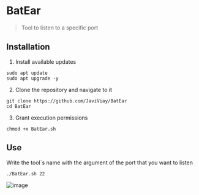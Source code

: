 # BatEar
> Tool to listen to a specific port
## Installation
 1. Install available updates
```shell
sudo apt update
sudo apt upgrade -y
```

 2. Clone the repository and navigate to it
```shell
git clone https://github.com/JaviViay/BatEar
cd BatEar
```

 3. Grant execution permissions
```shell
chmod +x BatEar.sh
```

## Use
Write the tool´s name with the argument of the port that you want to listen
```shell
./BatEar.sh 22
```
![image](https://github.com/JaviViay/BatEar/assets/88877230/b944ac70-6bdf-4058-8529-fa7b0a573c45)
